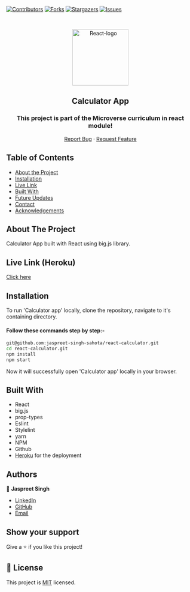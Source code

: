 <!--
*** Thanks for checking out this README Template. If you have a suggestion that would
*** make this better, please fork the repo and create a pull request or simply open
*** an issue with the tag "enhancement".
*** Thanks again! Now go create something AMAZING! :D
-->

<!-- PROJECT SHIELDS -->
<!--
*** I'm using markdown "reference style" links for readability.
*** Reference links are enclosed in brackets [ ] instead of parentheses ( ).
*** See the bottom of this document for the declaration of the reference variables
*** for contributors-url, forks-url, etc. This is an optional, concise syntax you may use.
*** https://www.markdownguide.org/basic-syntax/#reference-style-links
-->
[![Contributors][contributors-shield]][contributors-url]
[![Forks][forks-shield]][forks-url]
[![Stargazers][stars-shield]][stars-url]
[![Issues][issues-shield]][issues-url]

<!-- PROJECT LOGO -->

<br />
<p align="center">
  <a href="git@github.com:jaspreet-singh-sahota/react-calculator.git">
    <p align="center"> <img src="https://www.pngitem.com/pimgs/m/664-6644509_icon-react-js-logo-hd-png-download.png" alt="React-logo" width="150" height="150"> </p>
  </a>

  <h2 align="center">Calculator App</h2>
  <h3 align="center"> This project is part of the Microverse curriculum in react module! </h3>

  <p align="center">
    <a href="https://github.com/jaspreet-singh-sahota/react-calculator/issues">Report Bug</a>
    · 
    <a href="https://github.com/jaspreet-singh-sahota/react-calculator/issues">Request Feature</a>
  </p>
</p>

<!-- TABLE OF CONTENTS -->
## Table of Contents

* [About the Project](#about-the-project)
* [Installation](#installation)
* [Live Link](#Live-Link-(Netlify))
* [Built With](#built-with)
* [Future Updates](#future-updates)
* [Contact](#Authors)
* [Acknowledgements](#acknowledgements)

<!-- ABOUT THE PROJECT -->
## About The Project

Calculator App built with React using big.js library.

<!-- Live Link (Netlify) -->

## Live Link (Heroku)

[Click here](https://jassi-calculator-app.herokuapp.com/)

<!-- INSTALLATION -->

## Installation

To run 'Calculator app' locally, clone the repository, navigate to it's containing directory.

#### Follow these commands step by step:-  

```bash
git@github.com:jaspreet-singh-sahota/react-calculator.git
cd react-calculator.git
npm install
npm start
```

Now it will successfully open 'Calculator app' locally in your browser.

<!-- BUILD WITH -->

## Built With

- React
- big.js
- prop-types
- Eslint
- Stylelint
- yarn
- NPM
- Github
- [Heroku](https://jassi-calculator-app.herokuapp.com/) for the deployment

<!-- CONTACT -->
## Authors

👤 **Jaspreet Singh** 
    
- [LinkedIn](https://www.linkedin.com/in/jaspreet-singh-a28286146/)
- [GitHub](https://github.com/jaspreet-singh-sahota)
- [Email](jaspreetsinghjassi01@gmail.com)

## Show your support

Give a ⭐️ if you like this project!

<!-- MARKDOWN LINKS & IMAGES -->
<!-- https://www.markdownguide.org/basic-syntax/#reference-style-links -->
[contributors-shield]: https://img.shields.io/github/contributors/jaspreet-singh-sahota/react-calculator.svg?style=flat-square
[contributors-url]: https://github.com/jaspreet-singh-sahota/react-calculator/graphs/contributors
[forks-shield]: https://img.shields.io/github/forks/jaspreet-singh-sahota/react-calculator.svg?style=flat-square
[forks-url]: https://github.com/jaspreet-singh-sahota/react-calculator/network/members
[stars-shield]: https://img.shields.io/github/stars/jaspreet-singh-sahota/react-calculator.svg?style=flat-square
[stars-url]: https://github.com/jaspreet-singh-sahota/react-calculator/stargazers
[issues-shield]: https://img.shields.io/github/issues/jaspreet-singh-sahota/react-calculator.svg?style=flat-square
[issues-url]: https://github.com/jaspreet-singh-sahota/react-calculator/issues

## 📝 License

This project is [MIT](https://opensource.org/licenses/MIT) licensed.


